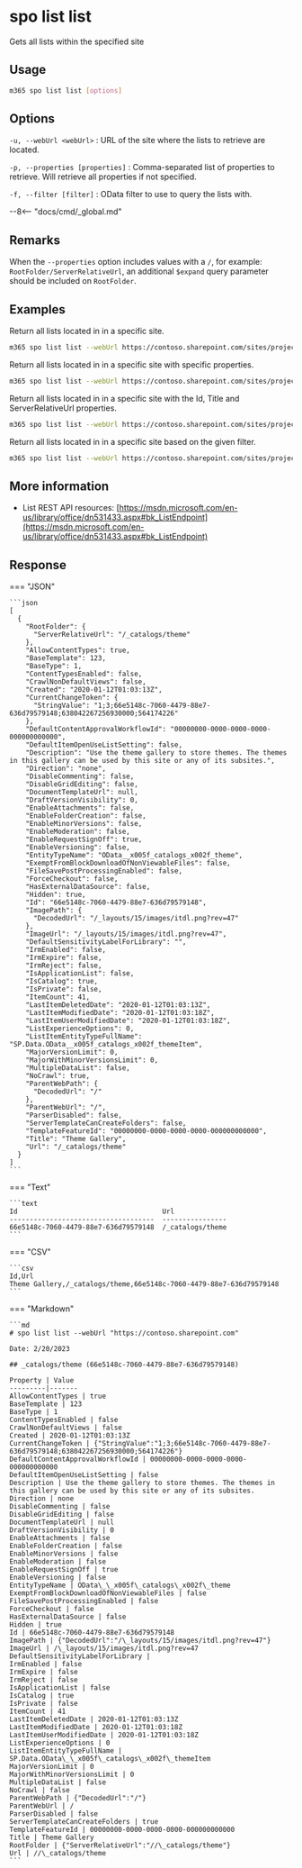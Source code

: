 # spo list list

Gets all lists within the specified site

## Usage

```sh
m365 spo list list [options]
```

## Options

`-u, --webUrl <webUrl>`
: URL of the site where the lists to retrieve are located.

`-p, --properties [properties]`
: Comma-separated list of properties to retrieve. Will retrieve all properties if not specified.

`-f, --filter [filter]`
: OData filter to use to query the lists with.

--8<-- "docs/cmd/_global.md"

## Remarks

When the `--properties` option includes values with a `/`, for example: `RootFolder/ServerRelativeUrl`, an additional `$expand` query parameter should be included on `RootFolder`.

## Examples

Return all lists located in in a specific site.

```sh
m365 spo list list --webUrl https://contoso.sharepoint.com/sites/project-x
```

Return all lists located in in a specific site with specific properties.

```sh
m365 spo list list --webUrl https://contoso.sharepoint.com/sites/project-x --properties "BaseTemplate,ParentWebUrl"
```

Return all lists located in in a specific site with the Id, Title and ServerRelativeUrl properties.

```sh
m365 spo list list --webUrl https://contoso.sharepoint.com/sites/project-x --properties "Id,Title,RootFolder/ServerRelativeUrl"
```

Return all lists located in in a specific site based on the given filter.

```sh
m365 spo list list --webUrl https://contoso.sharepoint.com/sites/project-x --filter "BaseTemplate eq 100"
```

## More information

- List REST API resources: [https://msdn.microsoft.com/en-us/library/office/dn531433.aspx#bk_ListEndpoint](https://msdn.microsoft.com/en-us/library/office/dn531433.aspx#bk_ListEndpoint)

## Response

=== "JSON"

    ```json
    [
      {
        "RootFolder": {
          "ServerRelativeUrl": "/_catalogs/theme"
        },
        "AllowContentTypes": true,
        "BaseTemplate": 123,
        "BaseType": 1,
        "ContentTypesEnabled": false,
        "CrawlNonDefaultViews": false,
        "Created": "2020-01-12T01:03:13Z",
        "CurrentChangeToken": {
          "StringValue": "1;3;66e5148c-7060-4479-88e7-636d79579148;638042267256930000;564174226"
        },
        "DefaultContentApprovalWorkflowId": "00000000-0000-0000-0000-000000000000",
        "DefaultItemOpenUseListSetting": false,
        "Description": "Use the theme gallery to store themes. The themes in this gallery can be used by this site or any of its subsites.",
        "Direction": "none",
        "DisableCommenting": false,
        "DisableGridEditing": false,
        "DocumentTemplateUrl": null,
        "DraftVersionVisibility": 0,
        "EnableAttachments": false,
        "EnableFolderCreation": false,
        "EnableMinorVersions": false,
        "EnableModeration": false,
        "EnableRequestSignOff": true,
        "EnableVersioning": false,
        "EntityTypeName": "OData__x005f_catalogs_x002f_theme",
        "ExemptFromBlockDownloadOfNonViewableFiles": false,
        "FileSavePostProcessingEnabled": false,
        "ForceCheckout": false,
        "HasExternalDataSource": false,
        "Hidden": true,
        "Id": "66e5148c-7060-4479-88e7-636d79579148",
        "ImagePath": {
          "DecodedUrl": "/_layouts/15/images/itdl.png?rev=47"
        },
        "ImageUrl": "/_layouts/15/images/itdl.png?rev=47",
        "DefaultSensitivityLabelForLibrary": "",
        "IrmEnabled": false,
        "IrmExpire": false,
        "IrmReject": false,
        "IsApplicationList": false,
        "IsCatalog": true,
        "IsPrivate": false,
        "ItemCount": 41,
        "LastItemDeletedDate": "2020-01-12T01:03:13Z",
        "LastItemModifiedDate": "2020-01-12T01:03:18Z",
        "LastItemUserModifiedDate": "2020-01-12T01:03:18Z",
        "ListExperienceOptions": 0,
        "ListItemEntityTypeFullName": "SP.Data.OData__x005f_catalogs_x002f_themeItem",
        "MajorVersionLimit": 0,
        "MajorWithMinorVersionsLimit": 0,
        "MultipleDataList": false,
        "NoCrawl": true,
        "ParentWebPath": {
          "DecodedUrl": "/"
        },
        "ParentWebUrl": "/",
        "ParserDisabled": false,
        "ServerTemplateCanCreateFolders": false,
        "TemplateFeatureId": "00000000-0000-0000-0000-000000000000",
        "Title": "Theme Gallery",
        "Url": "/_catalogs/theme"
      }
    ]
    ```

=== "Text"

    ```text
    Id                                    Url
    ------------------------------------  ----------------
    66e5148c-7060-4479-88e7-636d79579148  /_catalogs/theme
    ```

=== "CSV"

    ```csv
    Id,Url
    Theme Gallery,/_catalogs/theme,66e5148c-7060-4479-88e7-636d79579148
    ```

=== "Markdown"

    ```md
    # spo list list --webUrl "https://contoso.sharepoint.com"

    Date: 2/20/2023

    ## _catalogs/theme (66e5148c-7060-4479-88e7-636d79579148)

    Property | Value
    ---------|-------
    AllowContentTypes | true
    BaseTemplate | 123
    BaseType | 1
    ContentTypesEnabled | false
    CrawlNonDefaultViews | false
    Created | 2020-01-12T01:03:13Z
    CurrentChangeToken | {"StringValue":"1;3;66e5148c-7060-4479-88e7-636d79579148;638042267256930000;564174226"}
    DefaultContentApprovalWorkflowId | 00000000-0000-0000-0000-000000000000
    DefaultItemOpenUseListSetting | false
    Description | Use the theme gallery to store themes. The themes in this gallery can be used by this site or any of its subsites.
    Direction | none
    DisableCommenting | false
    DisableGridEditing | false
    DocumentTemplateUrl | null
    DraftVersionVisibility | 0
    EnableAttachments | false
    EnableFolderCreation | false
    EnableMinorVersions | false
    EnableModeration | false
    EnableRequestSignOff | true
    EnableVersioning | false
    EntityTypeName | OData\_\_x005f\_catalogs\_x002f\_theme
    ExemptFromBlockDownloadOfNonViewableFiles | false
    FileSavePostProcessingEnabled | false
    ForceCheckout | false
    HasExternalDataSource | false
    Hidden | true
    Id | 66e5148c-7060-4479-88e7-636d79579148
    ImagePath | {"DecodedUrl":"/\_layouts/15/images/itdl.png?rev=47"}
    ImageUrl | /\_layouts/15/images/itdl.png?rev=47
    DefaultSensitivityLabelForLibrary |
    IrmEnabled | false
    IrmExpire | false
    IrmReject | false
    IsApplicationList | false
    IsCatalog | true
    IsPrivate | false
    ItemCount | 41
    LastItemDeletedDate | 2020-01-12T01:03:13Z
    LastItemModifiedDate | 2020-01-12T01:03:18Z
    LastItemUserModifiedDate | 2020-01-12T01:03:18Z
    ListExperienceOptions | 0
    ListItemEntityTypeFullName | SP.Data.OData\_\_x005f\_catalogs\_x002f\_themeItem
    MajorVersionLimit | 0
    MajorWithMinorVersionsLimit | 0
    MultipleDataList | false
    NoCrawl | false
    ParentWebPath | {"DecodedUrl":"/"}
    ParentWebUrl | /
    ParserDisabled | false
    ServerTemplateCanCreateFolders | true
    TemplateFeatureId | 00000000-0000-0000-0000-000000000000
    Title | Theme Gallery
    RootFolder | {"ServerRelativeUrl":"//\_catalogs/theme"}
    Url | //\_catalogs/theme
    ```
